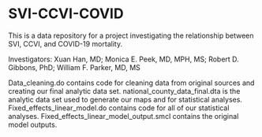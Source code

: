 # SVI-CCVI-COVID

This is a data repository for a project investigating the relationship between SVI, CCVI, and COVID-19 mortality.

Investigators:
Xuan Han, MD; Monica E. Peek, MD, MPH, MS; Robert D. Gibbons, PhD; William F. Parker, MD, MS

Data_cleaning.do contains code for cleaning data from original sources and creating our final analytic data set.
national_county_data_final.dta is the analytic data set used to generate our maps and for statistical analyses.
Fixed_effects_linear_model.do contains code for all of our statistical analyses.
Fixed_effects_linear_model_output.smcl contains the original model outputs. 

